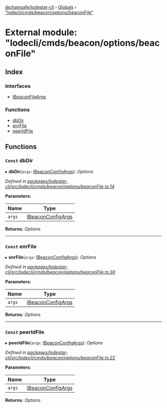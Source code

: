 [@chainsafe/lodestar-cli](../README.md) › [Globals](../globals.md) › ["lodecli/cmds/beacon/options/beaconFile"](_lodecli_cmds_beacon_options_beaconfile_.md)

# External module: "lodecli/cmds/beacon/options/beaconFile"

## Index

### Interfaces

* [IBeaconFileArgs](../interfaces/_lodecli_cmds_beacon_options_beaconfile_.ibeaconfileargs.md)

### Functions

* [dbDir](_lodecli_cmds_beacon_options_beaconfile_.md#const-dbdir)
* [enrFile](_lodecli_cmds_beacon_options_beaconfile_.md#const-enrfile)
* [peerIdFile](_lodecli_cmds_beacon_options_beaconfile_.md#const-peeridfile)

## Functions

### `Const` dbDir

▸ **dbDir**(`args`: [IBeaconConfigArgs](../interfaces/_lodecli_cmds_beacon_options_beaconconfig_.ibeaconconfigargs.md)): *Options*

*Defined in [packages/lodestar-cli/src/lodecli/cmds/beacon/options/beaconFile.ts:14](https://github.com/ChainSafe/lodestar/blob/d092a7def/packages/lodestar-cli/src/lodecli/cmds/beacon/options/beaconFile.ts#L14)*

**Parameters:**

Name | Type |
------ | ------ |
`args` | [IBeaconConfigArgs](../interfaces/_lodecli_cmds_beacon_options_beaconconfig_.ibeaconconfigargs.md) |

**Returns:** *Options*

___

### `Const` enrFile

▸ **enrFile**(`args`: [IBeaconConfigArgs](../interfaces/_lodecli_cmds_beacon_options_beaconconfig_.ibeaconconfigargs.md)): *Options*

*Defined in [packages/lodestar-cli/src/lodecli/cmds/beacon/options/beaconFile.ts:30](https://github.com/ChainSafe/lodestar/blob/d092a7def/packages/lodestar-cli/src/lodecli/cmds/beacon/options/beaconFile.ts#L30)*

**Parameters:**

Name | Type |
------ | ------ |
`args` | [IBeaconConfigArgs](../interfaces/_lodecli_cmds_beacon_options_beaconconfig_.ibeaconconfigargs.md) |

**Returns:** *Options*

___

### `Const` peerIdFile

▸ **peerIdFile**(`args`: [IBeaconConfigArgs](../interfaces/_lodecli_cmds_beacon_options_beaconconfig_.ibeaconconfigargs.md)): *Options*

*Defined in [packages/lodestar-cli/src/lodecli/cmds/beacon/options/beaconFile.ts:22](https://github.com/ChainSafe/lodestar/blob/d092a7def/packages/lodestar-cli/src/lodecli/cmds/beacon/options/beaconFile.ts#L22)*

**Parameters:**

Name | Type |
------ | ------ |
`args` | [IBeaconConfigArgs](../interfaces/_lodecli_cmds_beacon_options_beaconconfig_.ibeaconconfigargs.md) |

**Returns:** *Options*
